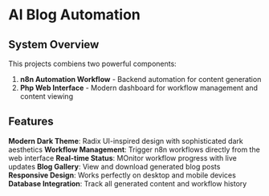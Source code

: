 # AI Blog Automation

## System Overview

This projects combiens two powerful components:
1. **n8n Automation Workflow** - Backend automation for content generation
2. **Php Web Interface** - Modern dashboard for workflow management and content viewing

## Features 

**Modern Dark Theme**: Radix UI-inspired design with sophisticated dark aesthetics
**Workflow Management**: Trigger n8n workflows directly from the web interface
**Real-time Status**: MOnitor workflow progress with live updates
**Blog Gallery**: View and download generated blog posts
**Responsive Design**: Works perfectly on desktop and mobile devices
**Database Integration**: Track all generated content and workflow history
